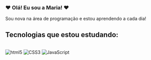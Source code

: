 ### ❤️ Olá! Eu sou a Maria! ❤️ 
Sou nova na área de programação e estou aprendendo a cada dia!

## Tecnologias que estou estudando:
<div style="display: inline-block"><br>
    <img alt="html5" src="https://img.shields.io/badge/HTML5-E34F26?style=for-the-badge&logo=html5&logoColor=white">
    <img alt="CSS3" src="https://img.shields.io/badge/CSS3-1572B6?style=for-the-badge&logo=css3&logoColor=white">
    <img alt="JavaScript" src="https://img.shields.io/badge/JavaScript-F7DF1E?style=for-the-badge&logo=javascript&logoColor=black">
</div>
